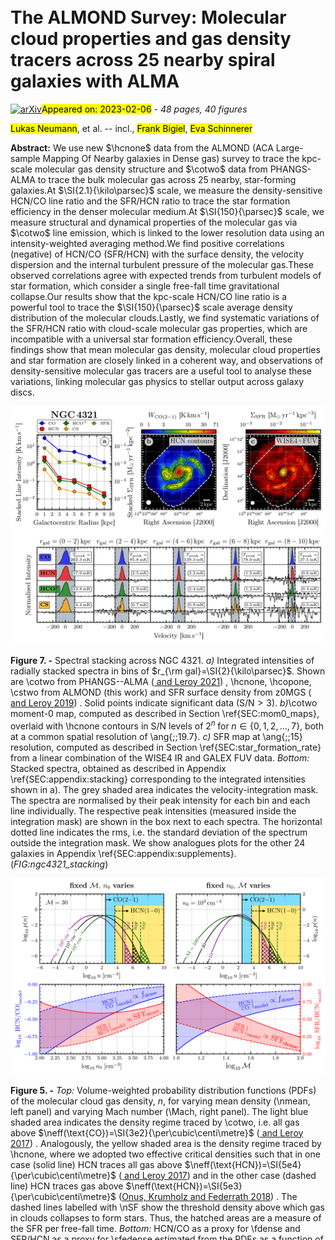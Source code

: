 <div class="macros" style="visibility:hidden;">
$\newcommand{\ensuremath}{}$
$\newcommand{\xspace}{}$
$\newcommand{\object}[1]{\texttt{#1}}$
$\newcommand{\farcs}{{.}''}$
$\newcommand{\farcm}{{.}'}$
$\newcommand{\arcsec}{''}$
$\newcommand{\arcmin}{'}$
$\newcommand{\ion}[2]{#1#2}$
$\newcommand{\textsc}[1]{\textrm{#1}}$
$\newcommand{\hl}[1]{\textrm{#1}}$
$\newcommand{\footnote}[1]{}$
$\newcommand{\cmark}{\textcolor{green}{\ding{51}}}$
$\newcommand{\xmark}{\textcolor{red}{\ding{55}}}$
$\newcommand{\ubonn}{Argelander-Institut für Astronomie, Universität Bonn, Auf dem Hügel 71, 53121 Bonn, Germany}$
$\newcommand{\osu}{Department of Astronomy, The Ohio State University, 4055 McPherson Laboratory, 140 West 18th Ave, Columbus, OH 43210, USA}$
$\newcommand{\oan}{Observatorio Astronómico Nacional (IGN), C/ Alfonso XII, 3, E-28014 Madrid, Spain}$
$\newcommand{\inaf}{INAF — Osservatorio Astrofisico di Arcetri, Largo E. Fermi 5, I-50125, Florence, Italy}$
$\newcommand{\mpe}{Max-Planck-Institut für Extraterrestrische Physik (MPE), Giessenbachstr. 1, D-85748 Garching, Germany}$
$\newcommand{\zah}{Universität Heidelberg, Zentrum für Astronomie, Institut für theoretische Astrophysik, Albert-Ueberle-Stra{\ss}e 2, 69120, Heidelberg, Germany}$
$\newcommand{\cool}{Cosmic Origins Of Life (COOL) Research DAO, coolresearch.io}$
$\newcommand{\anu}{Research School of Astronomy and Astrophysics, Australian National University, Canberra, ACT 2611, Australia}$
$\newcommand{\astrothreed}{ARC Centre of Excellence for All Sky Astrophysics in 3 Dimensions (ASTRO 3D), Australia}$
$\newcommand{\mpia}{Max Planck Institute for Astronomy, Königstuhl 17, D-69117 Heidelberg, Germany}$
$\newcommand{\hsc}{Centro de Desarrollos Tecnológicos, Observatorio de Yebes (IGN), 19141 Yebes, Guadalajara, Spain}$
$\newcommand{\zw}{Universität Heidelberg, Interdisziplinäres Zentrum für Wissenschaftliches Rechnen, Im Neuenheimer Feld 205, 69120 Heidelberg, Germany}$
$\newcommand{\gent}{Sterrenkundig Observatorium, Universiteit Gent, Krijgslaan 281 S9, B-9000 Gent, Belgium}$
$\newcommand{\iram}{Institut de Radioastronomie Millimétrique (IRAM), 300 Rue de la Piscine, F-38406 Saint Martin d’Hères, France}$
$\newcommand{\lerma}{LERMA, Observatoire de Paris, PSL Research University, CNRS, Sorbonne Universités, 75014 Paris, France}$
$\newcommand{\ucsd}{Center for Astrophysics and Space Sciences, Department of Physics, University of California San Diego, 9500 Gilman Drive, La Jolla, CA 92093, USA}$
$\newcommand{\mmu}{Department of Physics and Astronomy, McMaster University, 1280 Main Street West, Hamilton, ON L8S 4M1, Canada}$
$\newcommand{\cita}{Canadian Institute for Theoretical Astrophysics (CITA), University of Toronto, 60 St George Street, Toronto, ON M5S 3H8, Canada}$
$\newcommand{\wyo}{Department of Physics \& Astronomy, University of Wyoming, Laramie, WY, 82071, USA}$
$\newcommand{\alb}{Dept. of Physics, University of Alberta, Edmonton, Alberta, Canada T6G 2E1}$
$\newcommand{\ox}{Sub-department of Astrophysics, Department of Physics, University of Oxford, Keble Road, Oxford OX1 3RH, UK}$
$\newcommand{\ESO}{European Southern Observatory, Karl-Schwarzschild Stra{\ss}e 2, D-85748 Garching bei München, Germany}$
$\newcommand{\ljmu}{Astrophysics Research Institute, Liverpool John Moores University, 146 Brownlow Hill, Liverpool L3 5RF, UK}$
$\newcommand{\SAO}{Center for Astrophysics \mid Harvard \& Smithsonian, 60 Garden St., 02138 Cambridge, MA, USA}$
$\newcommand{\thebibliography}{\DeclareRobustCommand{\VAN}[3]{##3}\VANthebibliography}$
$\newcommand{\SIUnitSymbolDegree}{\textsuperscript{h}}$
$\newcommand{\SIUnitSymbolArcminute}{\textsuperscript{m}}$
$\newcommand{\SIUnitSymbolArcsecond}{\textsuperscript{s}}$</div>

<div class="macros" style="visibility:hidden;">
$\newcommand{\ensuremath}{}$
$\newcommand{\xspace}{}$
$\newcommand{\object}[1]{\texttt{#1}}$
$\newcommand{\farcs}{{.}''}$
$\newcommand{\farcm}{{.}'}$
$\newcommand{\arcsec}{''}$
$\newcommand{\arcmin}{'}$
$\newcommand{\ion}[2]{#1#2}$
$\newcommand{\textsc}[1]{\textrm{#1}}$
$\newcommand{\hl}[1]{\textrm{#1}}$
$\newcommand{\footnote}[1]{}$
$\newcommand{\cmark}{\textcolor{green}{\ding{51}}}$
$\newcommand{\xmark}{\textcolor{red}{\ding{55}}}$
$\newcommand{\ubonn}{Argelander-Institut für Astronomie, Universität Bonn, Auf dem Hügel 71, 53121 Bonn, Germany}$
$\newcommand{\osu}{Department of Astronomy, The Ohio State University, 4055 McPherson Laboratory, 140 West 18th Ave, Columbus, OH 43210, USA}$
$\newcommand{\oan}{Observatorio Astronómico Nacional (IGN), C/ Alfonso XII, 3, E-28014 Madrid, Spain}$
$\newcommand{\inaf}{INAF — Osservatorio Astrofisico di Arcetri, Largo E. Fermi 5, I-50125, Florence, Italy}$
$\newcommand{\mpe}{Max-Planck-Institut für Extraterrestrische Physik (MPE), Giessenbachstr. 1, D-85748 Garching, Germany}$
$\newcommand{\zah}{Universität Heidelberg, Zentrum für Astronomie, Institut für theoretische Astrophysik, Albert-Ueberle-Stra{\ss}e 2, 69120, Heidelberg, Germany}$
$\newcommand{\cool}{Cosmic Origins Of Life (COOL) Research DAO, coolresearch.io}$
$\newcommand{\anu}{Research School of Astronomy and Astrophysics, Australian National University, Canberra, ACT 2611, Australia}$
$\newcommand{\astrothreed}{ARC Centre of Excellence for All Sky Astrophysics in 3 Dimensions (ASTRO 3D), Australia}$
$\newcommand{\mpia}{Max Planck Institute for Astronomy, Königstuhl 17, D-69117 Heidelberg, Germany}$
$\newcommand{\hsc}{Centro de Desarrollos Tecnológicos, Observatorio de Yebes (IGN), 19141 Yebes, Guadalajara, Spain}$
$\newcommand{\zw}{Universität Heidelberg, Interdisziplinäres Zentrum für Wissenschaftliches Rechnen, Im Neuenheimer Feld 205, 69120 Heidelberg, Germany}$
$\newcommand{\gent}{Sterrenkundig Observatorium, Universiteit Gent, Krijgslaan 281 S9, B-9000 Gent, Belgium}$
$\newcommand{\iram}{Institut de Radioastronomie Millimétrique (IRAM), 300 Rue de la Piscine, F-38406 Saint Martin d’Hères, France}$
$\newcommand{\lerma}{LERMA, Observatoire de Paris, PSL Research University, CNRS, Sorbonne Universités, 75014 Paris, France}$
$\newcommand{\ucsd}{Center for Astrophysics and Space Sciences, Department of Physics, University of California San Diego, 9500 Gilman Drive, La Jolla, CA 92093, USA}$
$\newcommand{\mmu}{Department of Physics and Astronomy, McMaster University, 1280 Main Street West, Hamilton, ON L8S 4M1, Canada}$
$\newcommand{\cita}{Canadian Institute for Theoretical Astrophysics (CITA), University of Toronto, 60 St George Street, Toronto, ON M5S 3H8, Canada}$
$\newcommand{\wyo}{Department of Physics \& Astronomy, University of Wyoming, Laramie, WY, 82071, USA}$
$\newcommand{\alb}{Dept. of Physics, University of Alberta, Edmonton, Alberta, Canada T6G 2E1}$
$\newcommand{\ox}{Sub-department of Astrophysics, Department of Physics, University of Oxford, Keble Road, Oxford OX1 3RH, UK}$
$\newcommand{\ESO}{European Southern Observatory, Karl-Schwarzschild Stra{\ss}e 2, D-85748 Garching bei München, Germany}$
$\newcommand{\ljmu}{Astrophysics Research Institute, Liverpool John Moores University, 146 Brownlow Hill, Liverpool L3 5RF, UK}$
$\newcommand{\SAO}{Center for Astrophysics \mid Harvard \& Smithsonian, 60 Garden St., 02138 Cambridge, MA, USA}$
$\newcommand{\thebibliography}{\DeclareRobustCommand{\VAN}[3]{##3}\VANthebibliography}$
$\newcommand{\SIUnitSymbolDegree}{\textsuperscript{h}}$
$\newcommand{\SIUnitSymbolArcminute}{\textsuperscript{m}}$
$\newcommand{\SIUnitSymbolArcsecond}{\textsuperscript{s}}$</div>



<div id="title">

# The ALMOND Survey: Molecular cloud properties and gas density tracers across 25 nearby spiral galaxies with ALMA

</div>
<div id="comments">

[![arXiv](https://img.shields.io/badge/arXiv-2302.03042-b31b1b.svg)](https://arxiv.org/abs/2302.03042)<mark>Appeared on: 2023-02-06</mark> - _48 pages, 40 figures_

</div>
<div id="authors">

<mark><mark>Lukas Neumann</mark></mark>, et al. -- incl., <mark><mark>Frank Bigiel</mark></mark>, <mark><mark>Eva Schinnerer</mark></mark>

</div>
<div id="abstract">

**Abstract:** We use new $\hcnone$ data from the ALMOND (ACA Large-sample Mapping Of Nearby galaxies in Dense gas) survey to trace the kpc-scale molecular gas density structure and $\cotwo$ data from PHANGS-ALMA to trace the bulk molecular gas across 25 nearby, star-forming galaxies.At $\SI{2.1}{\kilo\parsec}$ scale, we measure the density-sensitive HCN/CO line ratio and the SFR/HCN ratio to trace the star formation efficiency in the denser molecular medium.At $\SI{150}{\parsec}$ scale, we measure structural and dynamical properties of the molecular gas via $\cotwo$ line emission, which is linked to the lower resolution data using an intensity-weighted averaging method.We find positive correlations (negative) of HCN/CO (SFR/HCN) with the surface density, the velocity dispersion and the internal turbulent pressure of the molecular gas.These observed correlations agree with expected trends from turbulent models of star formation, which consider a single free-fall time gravitational collapse.Our results show that the kpc-scale HCN/CO line ratio is a powerful tool to trace the $\SI{150}{\parsec}$ scale average density distribution of the molecular clouds.Lastly, we find systematic variations of the SFR/HCN ratio with cloud-scale molecular gas properties, which are incompatible with a universal star formation efficiency.Overall, these findings show that mean molecular gas density, molecular cloud properties and star formation are closely linked in a coherent way, and observations of density-sensitive molecular gas tracers are a useful tool to analyse these variations, linking molecular gas physics to stellar output across galaxy discs.

</div>

<div id="div_fig1">

<img src="tmp_2302.03042/./FIGURES/ngc4321_stacking_via_rgal_multipanel_compressed.png" alt="Fig7" width="100%"/>

**Figure 7. -** Spectral stacking across NGC 4321. _a)_ Integrated intensities of radially stacked spectra in bins of $r_{\rm gal}=\SI{2}{\kilo\parsec}$. Shown are \cotwo from PHANGS--ALMA  ([ and Leroy 2021](https://ui.adsabs.harvard.edu/abs/2021ApJS..257...43L)) , \hcnone, \hcopone, \cstwo from ALMOND (this work) and SFR surface density from z0MGS  ([ and Leroy 2019](https://ui.adsabs.harvard.edu/abs/2019ApJS..244...24L)) . Solid points indicate significant data ($\text{S/N}>3$). _b)_\cotwo moment-0 map, computed as described in Section \ref{SEC:mom0_maps}, overlaid with \hcnone contours in S/N levels of $2^n\;\text{for}\; n\in\{0,1,2,...,7\}$, both at a common spatial resolution of \ang{;;19.7}. _c)_ SFR map at \ang{;;15} resolution, computed as described in Section \ref{SEC:star_formation_rate} from a linear combination of the WISE4 IR and GALEX FUV data. _Bottom:_ Stacked spectra, obtained as described in Appendix \ref{SEC:appendix:stacking} corresponding to the integrated intensities shown in a). The grey shaded area indicates the velocity-integration mask. The spectra are normalised by their peak intensity for each bin and each line individually. The respective peak intensities (measured inside the integration mask) are shown in the box next to each spectra. The horizontal dotted line indicates the rms, i.e. the standard deviation of the spectrum outside the integration mask.
    We show analogues plots for the other 24 galaxies in Appendix \ref{SEC:appendix:supplements}.
     (*FIG:ngc4321_stacking*)

</div>
<div id="div_fig2">

<img src="tmp_2302.03042/./FIGURES/model_pdf_expectation_compressed.png" alt="Fig5" width="100%"/>

**Figure 5. -** _Top:_ Volume-weighted probability distribution functions (PDFs) of the molecular cloud gas density, $n$, for varying mean density (\nmean, left panel) and varying Mach number (\Mach, right panel). The light blue shaded area indicates the density regime traced by \cotwo, i.e. all gas above $\neff(\text{CO})=\SI{3e2}{\per\cubic\centi\metre}$ ([ and Leroy 2017](https://ui.adsabs.harvard.edu/abs/2017ApJ...835..217L)) . Analogously, the yellow shaded area is the density regime traced by \hcnone, where we adopted two effective critical densities such that in one case (solid line) HCN traces all gas above $\neff(\text{HCN})=\SI{5e4}{\per\cubic\centi\metre}$ ([ and Leroy 2017](https://ui.adsabs.harvard.edu/abs/2017ApJ...835..217L))  and in the other case (dashed line) HCN traces gas above $\neff(\text{HCN})=\SI{5e3}{\per\cubic\centi\metre}$ ([Onus, Krumholz and Federrath 2018](https://ui.adsabs.harvard.edu/abs/2018MNRAS.479.1702O)) . The dashed lines labelled with \nSF show the threshold density above which gas in clouds collapses to form stars. Thus, the hatched areas are a measure of the SFR per free-fall time. _Bottom:_ HCN/CO as a proxy for \fdense and SFR/HCN as a proxy for \sfedense estimated from the PDFs as a function of the mean density (left panel) and the Mach number (right panel) in accordance with the top panel plots. We compute HCN/CO as the ratio of the integrated mass-weighted PDFs within the assumed density regimes (Equation \ref{EQU:model_HCN_CO}). Similarly, SFR/HCN is obtained by integrating the mass-weighted PDF above \nSF accounting for the free-fall time at mean density and dividing with the area of the PDF traced by HCN (Equation \ref{EQU:model_SFR_HCN}). The solid line and dashed lines are in accordance with the density thresholds in the top panels. (*FIG:PDF_expectations*)

</div>
<div id="div_fig3">

<img src="tmp_2302.03042/./FIGURES/HCN_densegas_properties_at_2100pc_vs_cloud_properties_at_150pc_lowres_model_compressed.png" alt="Fig9" width="100%"/>

**Figure 9. -** **HCN/CO vs. \Xavg and SFR/HCN vs. \Xavg (cloud-scale = \textbf{150**$ $**pc**, kpc-scale = **2.1**$ $**kpc**)}_Top:_ HCN/CO as a proxy of dense gas fraction against molecular cloud properties (\sigmolavg, \vdisavg, \aviravg) as obtained from \cotwo data from left to right. The data are binned according to Section \ref{SEC:binning}. Filled points specify significant data with $\text{SNR(HCN/CO)}\ge3$ and downward pointing arrows indicate $3\sigma$ upper limits on HCN/CO. The thick solid line denotes the best fit linear regression, i.e. the median realisation of the MCMC simulation. The dashed lines indicate the $1\sigma$ credibility interval of the MCMC realisations. The grey shaded area shows the scatter of the significant data about the fit line. For \aviravg we do not observe a correlation and thus do not fit a line to the data. _Bottom:_ Analogous to the upper panels, SFR/HCN as a proxy of the star formation efficiency of the dense gas vs. molecular cloud properties from left to right. Here, upward pointing arrows denote $3\sigma$ lower limits in SFR/HCN. Again, the linear regression to \aviravg was not determined due to lack of correlation. The light red shaded areas show the model prediction, equivalent to the red data in Figure \ref{FIG:PDF_expectations_data}, but shifted by \SI{-1.0}{\dex} in HCN/CO and \SI{-0.6}{\dex} in SFR/HCN to visually overlap with the observational results. (*FIG:HCN_lowres*)

</div>